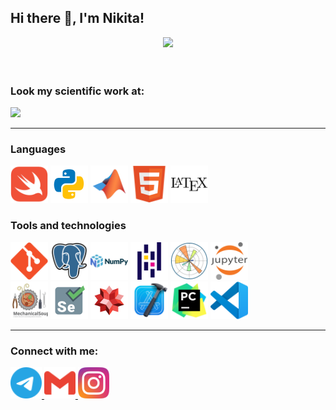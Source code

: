 ## Hi there 👋, I'm Nikita!

<div id="header" align="center">
  <img   src="https://i.giphy.com/media/v1.Y2lkPTc5MGI3NjExeTU0dTZjMHRnbXNleGRlZDkwZTBjM3ZmNnV4NTlzdXVvZ3ltdDhzdSZlcD12MV9pbnRlc  m5hbF9naWZfYnlfaWQmY3Q9Zw/JqmupuTVZYaQX5s094/giphy.gif" width="500"/>
</div>
<br>



<br>

### Look my scientific work at:
<div id="badges">
  <a href="https://www.researchgate.net/profile/Nikita-Volkov-14">
    <img src="https://img.shields.io/badge/ResearchGate-white?style=for-the-badge">
  </a>
</div>

---
### Languages
<div id="languages">
  <img src="https://github.com/SipeRose/SipeRose/blob/main/logos/swift-color.svg" title="Swift"  width="60" height="60"/>
  <img src="https://github.com/SipeRose/SipeRose/blob/main/logos/python-color.svg" title="Python"  width="60" height="60"/>
  <img src="https://github.com/SipeRose/SipeRose/blob/main/logos/matlab.svg" title="Matlab"  width="60" height="60"/>
  <img src="https://github.com/SipeRose/SipeRose/blob/main/logos/html5.svg" title="HTML"  width="60" height="60"/>
  <img src="https://github.com/SipeRose/SipeRose/blob/main/logos/latex.svg" title="LaTex"  width="60" height="60"/>
</div>

### Tools and technologies
<div id="tools">
  <img src="https://github.com/SipeRose/SipeRose/blob/main/logos/git.svg" title="Git"  width="60" height="60"/>
  <img src="https://github.com/SipeRose/SipeRose/blob/main/logos/postgresql.svg" title="PGSQL"  width="60" height="60"/>
  <img src="https://github.com/SipeRose/SipeRose/blob/main/logos/numpy.svg" title="NumPy"  width="60" height="60"/>
  <img src="https://github.com/SipeRose/SipeRose/blob/main/logos/pandas.svg" title="Pandas"  width="60" height="60"/>
  <img src="https://github.com/SipeRose/SipeRose/blob/main/logos/matplotlib.svg" title="matplotlib"  width="60" height="60"/>
  <img src="https://github.com/SipeRose/SipeRose/blob/main/logos/jupyter.svg" title="Jupyter"  width="60" height="60"/>
  <br>
  <img src="https://github.com/SipeRose/SipeRose/blob/main/logos/mechanical-soup.svg" title="MechSoup"  width="60" height="60"/>
  <img src="https://github.com/SipeRose/SipeRose/blob/main/logos/selenium.svg" title="Selenium"  width="60" height="60"/>
  <img src="https://github.com/SipeRose/SipeRose/blob/main/logos/wolfram-color.svg" title="Wolfram"  width="60" height="60"/>
  <img src="https://github.com/SipeRose/SipeRose/blob/main/logos/xcode-original.svg" title="Xcode"  width="60" height="60"/>
  <img src="https://github.com/SipeRose/SipeRose/blob/main/logos/pycharm-original.svg" title="PyCharm"  width="60" height="60"/>
  <img src="https://github.com/SipeRose/SipeRose/blob/main/logos/vscode.svg" title="VSCode"  width="60" height="60"/>
</div>

---

### Connect with me:
<div id="socialmedia">
  <a href="https://t.me/perilla52">
    <img src="https://github.com/SipeRose/SipeRose/blob/main/logos/telegram-color.svg" width="50" height="50">
  </a>
  <a href="mailto:nikita.volkov92595@gmail.com">
    <img src="https://github.com/SipeRose/SipeRose/blob/main/logos/gmail-color.svg" width="50" height="50">
  </a>
  <a href="http://instagram.com/siperosex">
    <img src="https://github.com/SipeRose/SipeRose/blob/main/logos/instagram.svg" width="50" height="50">
  </a>
</div>

<!--
**SipeRose/SipeRose** is a ✨ _special_ ✨ repository because its `README.md` (this file) appears on your GitHub profile.

Here are some ideas to get you started:

- 🔭 I’m currently working on ...
- 🌱 I’m currently learning ...
- 👯 I’m looking to collaborate on ...
- 🤔 I’m looking for help with ...
- 💬 Ask me about ...
- 📫 How to reach me: ...
- 😄 Pronouns: ...
- ⚡ Fun fact: ...
-->
